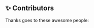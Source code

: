  ## ✨ Contributors

Thanks goes to these awesome people:

<!-- ALL-CONTRIBUTORS-LIST:START - Do not remove or modify this section -->
<!-- ALL-CONTRIBUTORS-LIST:END -->

